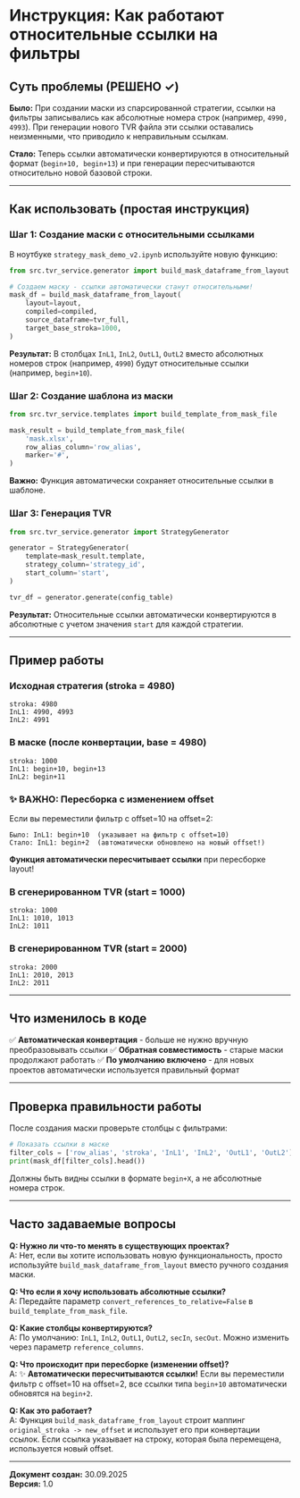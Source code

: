 # Инструкция: Как работают относительные ссылки на фильтры

## Суть проблемы (РЕШЕНО ✓)

**Было:**
При создании маски из спарсированной стратегии, ссылки на фильтры записывались как абсолютные номера строк (например, `4990, 4993`). При генерации нового TVR файла эти ссылки оставались неизменными, что приводило к неправильным ссылкам.

**Стало:**
Теперь ссылки автоматически конвертируются в относительный формат (`begin+10, begin+13`) и при генерации пересчитываются относительно новой базовой строки.

---

## Как использовать (простая инструкция)

### Шаг 1: Создание маски с относительными ссылками

В ноутбуке `strategy_mask_demo_v2.ipynb` используйте новую функцию:

```python
from src.tvr_service.generator import build_mask_dataframe_from_layout

# Создаем маску - ссылки автоматически станут относительными!
mask_df = build_mask_dataframe_from_layout(
    layout=layout,
    compiled=compiled,
    source_dataframe=tvr_full,
    target_base_stroka=1000,
)
```

**Результат:** В столбцах `InL1`, `InL2`, `OutL1`, `OutL2` вместо абсолютных номеров строк (например, `4990`) будут относительные ссылки (например, `begin+10`).

### Шаг 2: Создание шаблона из маски

```python
from src.tvr_service.templates import build_template_from_mask_file

mask_result = build_template_from_mask_file(
    'mask.xlsx',
    row_alias_column='row_alias',
    marker='#',
)
```

**Важно:** Функция автоматически сохраняет относительные ссылки в шаблоне.

### Шаг 3: Генерация TVR

```python
from src.tvr_service.generator import StrategyGenerator

generator = StrategyGenerator(
    template=mask_result.template,
    strategy_column='strategy_id',
    start_column='start',
)

tvr_df = generator.generate(config_table)
```

**Результат:** Относительные ссылки автоматически конвертируются в абсолютные с учетом значения `start` для каждой стратегии.

---

## Пример работы

### Исходная стратегия (stroka = 4980)
```
stroka: 4980
InL1: 4990, 4993
InL2: 4991
```

### В маске (после конвертации, base = 4980)
```
stroka: 1000
InL1: begin+10, begin+13
InL2: begin+11
```

### ✨ ВАЖНО: Пересборка с изменением offset

Если вы переместили фильтр с offset=10 на offset=2:

```
Было: InL1: begin+10  (указывает на фильтр с offset=10)
Стало: InL1: begin+2  (автоматически обновлено на новый offset!)
```

**Функция автоматически пересчитывает ссылки** при пересборке layout!

### В сгенерированном TVR (start = 1000)
```
stroka: 1000
InL1: 1010, 1013
InL2: 1011
```

### В сгенерированном TVR (start = 2000)
```
stroka: 2000
InL1: 2010, 2013
InL2: 2011
```

---

## Что изменилось в коде

✅ **Автоматическая конвертация** - больше не нужно вручную преобразовывать ссылки
✅ **Обратная совместимость** - старые маски продолжают работать
✅ **По умолчанию включено** - для новых проектов автоматически используется правильный формат

---

## Проверка правильности работы

После создания маски проверьте столбцы с фильтрами:

```python
# Показать ссылки в маске
filter_cols = ['row_alias', 'stroka', 'InL1', 'InL2', 'OutL1', 'OutL2']
print(mask_df[filter_cols].head())
```

Должны быть видны ссылки в формате `begin+X`, а не абсолютные номера строк.

---

## Часто задаваемые вопросы

**Q: Нужно ли что-то менять в существующих проектах?**  
A: Нет, если вы хотите использовать новую функциональность, просто используйте `build_mask_dataframe_from_layout` вместо ручного создания маски.

**Q: Что если я хочу использовать абсолютные ссылки?**  
A: Передайте параметр `convert_references_to_relative=False` в `build_template_from_mask_file`.

**Q: Какие столбцы конвертируются?**  
A: По умолчанию: `InL1`, `InL2`, `OutL1`, `OutL2`, `secIn`, `secOut`. Можно изменить через параметр `reference_columns`.

**Q: Что происходит при пересборке (изменении offset)?**  
A: ✨ **Автоматически пересчитываются ссылки!** Если вы переместили фильтр с offset=10 на offset=2, все ссылки типа `begin+10` автоматически обновятся на `begin+2`.

**Q: Как это работает?**  
A: Функция `build_mask_dataframe_from_layout` строит маппинг `original_stroka -> new_offset` и использует его при конвертации ссылок. Если ссылка указывает на строку, которая была перемещена, используется новый offset.

---

**Документ создан:** 30.09.2025  
**Версия:** 1.0
